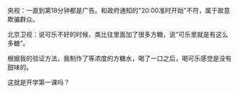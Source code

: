 央视：一直到第18分钟都是广告。和政府通知的"20:00准时开始"不符，属于故意欺骗群众。

北京卫视：说可乐不好的时候，类比往里面加了很多方糖，说“可乐里就是有这么多糖”。

根据我的验证方法，我制作了等浓度的方糖水，喝了一口之后，喝可乐感觉是没有甜味的。

这就是开学第一课吗？

